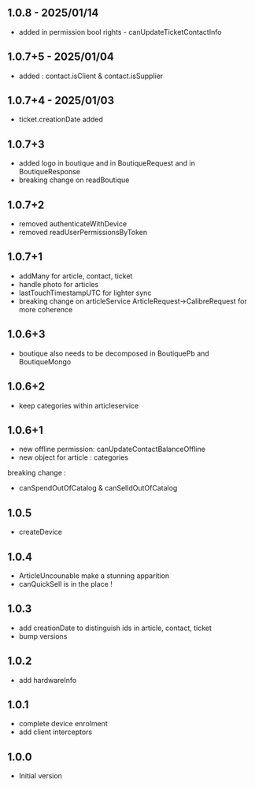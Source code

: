 ## 1.0.8 - 2025/01/14

- added in permission bool rights - canUpdateTicketContactInfo

## 1.0.7+5 - 2025/01/04

- added : contact.isClient & contact.isSupplier

## 1.0.7+4 - 2025/01/03

- ticket.creationDate added

## 1.0.7+3

- added logo in boutique and in BoutiqueRequest and in BoutiqueResponse
- breaking change on readBoutique

## 1.0.7+2

- removed authenticateWithDevice
- removed readUserPermissionsByToken

## 1.0.7+1

- addMany for article, contact, ticket
- handle photo for articles
- lastTouchTimestampUTC for lighter sync
- breaking change on articleService ArticleRequest->CalibreRequest for more coherence

## 1.0.6+3

- boutique also needs to be decomposed in BoutiquePb and BoutiqueMongo 

## 1.0.6+2

- keep categories within articleservice

## 1.0.6+1

- new offline permission: canUpdateContactBalanceOffline
- new object for article : categories

breaking change : 
- canSpendOutOfCatalog & canSelldOutOfCatalog

## 1.0.5

- createDevice

## 1.0.4

- ArticleUncounable make a stunning apparition
- canQuickSell is in the place !

## 1.0.3

- add creationDate to distinguish ids in article, contact, ticket
- bump versions

## 1.0.2

- add hardwareInfo

## 1.0.1

- complete device enrolment
- add client interceptors

## 1.0.0

- Initial version
